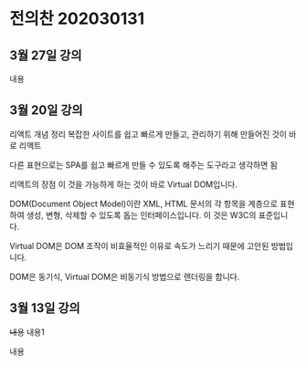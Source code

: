 # 전의찬 202030131

## 3월 27일 강의

내용

## 3월 20일 강의

리액트 개념 정리
복잡한 사이트를 쉽고 빠르게 만들고, 관리하기 위해 만들어진 것이 바로 리액트

다른 표현으로는 SPA를 쉽고 빠르게 만들 수 있도록 해주는 도구라고 생각하면 됨

리액트의 장점
이 것을 가능하게 하는 것이 바로 Virtual DOM입니다.

DOM(Document Object Model)이란 XML, HTML 문서의 각 항목을 계층으로 표현하여 생성, 변형, 삭제할 수 있도록 돕는 인터페이스입니다. 이 것은 W3C의 표준입니다.

Virtual DOM은 DOM 조작이 비효율적인 이유로 속도가 느리기 때문에 고안된 방법입니다.

DOM은 동기식, Virtual DOM은 비동기식 방법으로 렌더링을 합니다.

## 3월 13일 강의

~~내용~~
내용1

내용
